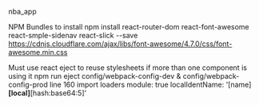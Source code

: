 nba_app

NPM Bundles to install
npm install react-router-dom react-font-awesome react-smple-sidenav react-slick --save
https://cdnjs.cloudflare.com/ajax/libs/font-awesome/4.7.0/css/font-awesome.min.css

Must use react eject to reuse stylesheets if more than one component is using it
npm run eject
config/webpack-config-dev & config/webpack-config-prod
line 160 import loaders
module: true
localIdentName: '[name]__[local]__[hash:base64:5]'